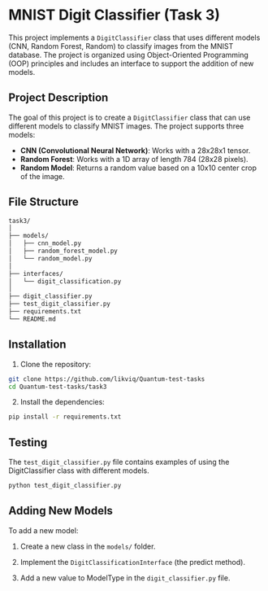 # MNIST Digit Classifier (Task 3)

This project implements a `DigitClassifier` class that uses different models (CNN, Random Forest, Random) to classify images from the MNIST database. The project is organized using Object-Oriented Programming (OOP) principles and includes an interface to support the addition of new models.

## Project Description
The goal of this project is to create a `DigitClassifier` class that can use different models to classify MNIST images. The project supports three models:

- **CNN (Convolutional Neural Network)**: Works with a 28x28x1 tensor.
- **Random Forest**: Works with a 1D array of length 784 (28x28 pixels).
- **Random Model**: Returns a random value based on a 10x10 center crop of the image.

## File Structure

```bash
task3/
│
├── models/
│   ├── cnn_model.py
│   ├── random_forest_model.py
│   └── random_model.py
│
├── interfaces/
│   └── digit_classification.py
│
├── digit_classifier.py
├── test_digit_classifier.py
├── requirements.txt
└── README.md
```

## Installation

1. Clone the repository:
```bash
git clone https://github.com/likviq/Quantum-test-tasks
cd Quantum-test-tasks/task3
```

2. Install the dependencies:
```bash
pip install -r requirements.txt
```

## Testing

The ``test_digit_classifier.py`` file contains examples of using the DigitClassifier class with different models.

```bash
python test_digit_classifier.py
```

## Adding New Models

To add a new model:

1. Create a new class in the `models/` folder.

2. Implement the `DigitClassificationInterface` (the predict method).

3. Add a new value to ModelType in the `digit_classifier.py` file.
